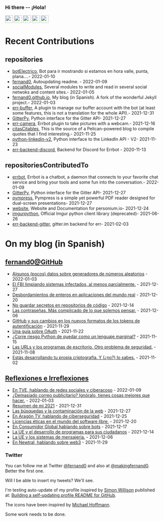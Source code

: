 ### Hi there -- ¡Hola!

<a href="mailto:ftricas@unizar.es" title="e-mail"><i class="svg-icon email"></i></a> 
<a href="https://www.linkedin.com/in/fernand0" title="My LinkedIn//Mi LinkedIn"><img src="https://img.shields.io/badge/linkedin-%230077B5.svg?&style=for-the-badge&logo=linkedin&logoColor=white" height=25></a> 
<a href="https://www.twitter.com/fernand0" title="My Twitter//Mi Twitter"><img src="https://img.shields.io/badge/twitter-%231DA1F2.svg?&style=for-the-badge&logo=twitter&logoColor=white" height=25></i></a> 
<a href="https://mastodon.social/@fernand0" title="My Mastodon//Mi Mastodon"><img src="https://img.shields.io/static/v1?label=Mastodon&message=Social&color=blue" height=25></i></a> 
<a href="https://flickr.com/fernand0"><img src="https://img.shields.io/static/v1?label=Flickr&message=Images&color=blue" height=25></a>
<a href="https://dev.to/fernand0"><img src="https://img.shields.io/badge/DEV.TO-%230A0A0A.svg?&style=for-the-badge&logo=dev-dot-to&logoColor=white" height=25></a>

# Recent Contributions
<!-- recent_releases starts -->


## repositories
* [botElectrico](https://github.com/fernand0/botElectrico),  Bot para ir mostrando si estamos en hora valle, punta, plana....- 2022-01-10
* [fernand0](https://github.com/fernand0/fernand0),  Autoupdating readme. - 2022-01-09
* [socialModules](https://github.com/fernand0/socialModules),  Several modules to write and read in several social netwoks and content sites.- 2022-01-05
* [fernand0.github.io](https://github.com/fernand0/fernand0.github.io),  My blog (in Spanish). A fork of the wonderful Jekyll project.- 2022-01-03
* [err-buffer](https://github.com/fernand0/err-buffer),  A plugin to manage our buffer account with the bot (at least some features, this is not a translation for the whole API).- 2021-12-31
* [GitterPy](https://github.com/fernand0/GitterPy),  Python interface for the Gitter API- 2021-12-27
* [err-camera](https://github.com/fernand0/err-camera),  Errbot plugin to take pictures with a webcam.- 2021-12-16
* [citasCitables](https://github.com/fernand0/citasCitables),  This is the source of a Pelican-powered blog to compile quotes that I find interesting.- 2021-11-25
* [python-linkedin-v2](https://github.com/fernand0/python-linkedin-v2),  Python interface to the LinkedIn API - V2- 2021-11-23
* [err-backend-discord](https://github.com/fernand0/err-backend-discord),  Backend for Discord for Errbot - 2020-11-13

## repositoriesContributedTo
* [errbot](https://github.com/errbotio/errbot),  Errbot is a chatbot, a daemon that connects to your favorite chat service and bring your tools and some fun into the conversation.- 2022-01-09
* [GitterPy](https://github.com/myusko/GitterPy),  Python interface for the Gitter API- 2021-12-27
* [pympress](https://github.com/Cimbali/pympress),  Pympress is a simple yet powerful PDF reader designed for dual-screen presentations- 2021-12-27
* [website](https://github.com/personium/website),  Website and Documentation for personium.io- 2021-12-24
* [imgurpython](https://github.com/Imgur/imgurpython),  Official Imgur python client library (deprecated)- 2021-06-26
* [err-backend-gitter](https://github.com/errbotio/err-backend-gitter),  gitter.im backend for err- 2021-02-03
<!-- recent_releases ends -->

# On my blog (in Spanish)

<!-- blog starts -->


## [fernand0@GitHub](https://fernand0.github.io/)
* [Algunos (pocos) datos sobre generadores de números aleatorios](http://fernand0.github.io/evolucion-generadores-aleatorios/) - 2022-01-03
* [El FBI limpiando sistemas infectados, al menos parcialmente.](http://fernand0.github.io/limpiando-internet/) - 2021-12-27
* [Desbordamientos de enteros en aplicaciones del mundo real](http://fernand0.github.io/gestion-memoria/) - 2021-12-20
* [No guardar secretos en repositorios de código](http://fernand0.github.io/secretos-repositorios/) - 2021-12-14
* [Las contraseñas. Más complicado de lo que solemos pensar.](http://fernand0.github.io/claves-complejidad/) - 2021-12-06
* [GitHub y sus cambios en los nuevos formatos de los tokens de autentificación](http://fernand0.github.io/github-tokens/) - 2021-11-29
* [Una guía sobre OAuth](http://fernand0.github.io/guia-oauth/) - 2021-11-22
* [¿Corre riesgo Python de quedar como un lenguaje marginal?](http://fernand0.github.io/python-cambio/) - 2021-11-15
* [Las URLs y los programas de escritorio. Otro problema de seguridad.](http://fernand0.github.io/datos-usuarios-URLs/) - 2021-11-08
* [Estás desarrollando tu propia criptografía. Y (¿no?) lo sabes.](http://fernand0.github.io/criptografia-casera/) - 2021-11-02

## [Reflexiones e Irreflexiones](http://fernand0.blogalia.com/)
* [En TVE, hablando de redes sociales y ciberacoso](http://fernand0.blogalia.com//historias/78494) - 2022-01-09
* [&#191;Demasiado correo publicitario? Ign&#243;ralo, tienes cosas mejores que hacer.](http://fernand0.blogalia.com//historias/78493) - 2022-01-03
* [Resumen de mi 2021](http://fernand0.blogalia.com//historias/78491) - 2021-12-31
* [Las b&#250;squedas y la contaminaci&#243;n de la web](http://fernand0.blogalia.com//historias/78490) - 2021-12-27
* [En Arag&#243;n TV, hablando de ciberseguridad](http://fernand0.blogalia.com//historias/78489) - 2021-12-25
* [Licencias &#233;ticas en el mundo del software libre.](http://fernand0.blogalia.com//historias/78488) - 2021-12-20
* [En Consumidor Global hablando sobre bots](http://fernand0.blogalia.com//historias/78487) - 2021-12-17
* [La UE y el desarrollo de programas para sus ciudadanos](http://fernand0.blogalia.com//historias/78485) - 2021-12-14
* [La UE y los sistemas de mensajer&#237;a.](http://fernand0.blogalia.com//historias/78483) - 2021-12-06
* [En Newtral, hablando sobre web3](http://fernand0.blogalia.com//historias/78481) - 2021-11-29
<!-- blog ends -->

### Twitter 

You can follow me at Twitter [@fernand0](https://twitter.com/fernand0) and also at [@makingfernand0](https://twitter.com/fernand0). Better the first one.

Will I be able to insert my tweets? We'll see.

I'm testing auto-update of my profile inspired by [Simon Willison](https://simonwillison.net/) published at: [Building a self-updating profile README for GitHub](https://simonwillison.net/2020/Jul/10/self-updating-profile-readme/).

The icons have been inspired by [Michael Hoffmann](https://www.mokkapps.de/).

Some work needs to be done.

<!--
**fernand0/fernand0** is a ✨ _special_ ✨ repository because its `README.md` (this file) appears on your GitHub profile.

Here are some ideas to get you started:

- 🔭 I’m currently working on ...
- 🌱 I’m currently learning ...
- 👯 I’m looking to collaborate on ...
- 🤔 I’m looking for help with ...
- 💬 Ask me about ...
- 📫 How to reach me: ...
- 😄 Pronouns: ...
- ⚡ Fun fact: ...
-->
